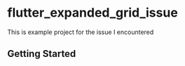 # flutter_expanded_grid_issue

This is example project for the issue I encountered

## Getting Started


